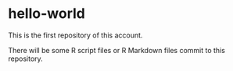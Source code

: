 # hello-world
This is the first repository of this account. 

There will be some R script files or R Markdown files commit to this repository. 
